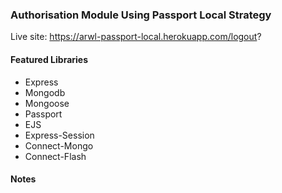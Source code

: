 ### Authorisation Module Using Passport Local Strategy 

Live site: https://arwl-passport-local.herokuapp.com/logout? 

#### Featured Libraries 
- Express 
- Mongodb
- Mongoose
- Passport 
- EJS 
- Express-Session 
- Connect-Mongo
- Connect-Flash 

#### Notes 

